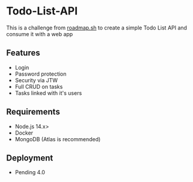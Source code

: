 # Todo-List-API

This is a challenge from [roadmap.sh](https://roadmap.sh) to create a simple Todo List API and consume it with a web app

## Features

- Login
- Password protection
- Security via JTW
- Full CRUD on tasks
- Tasks linked with it's users

## Requirements
- Node.js 14.x>
- Docker
- MongoDB (Atlas is recommended)

## Deployment
- Pending 4.0
